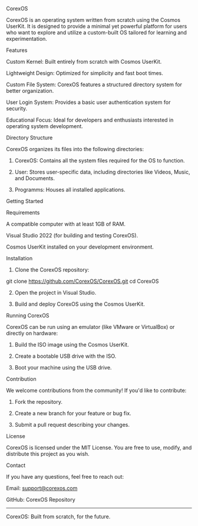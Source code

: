 CorexOS

CorexOS is an operating system written from scratch using the Cosmos UserKit. It is designed to provide a minimal yet powerful platform for users who want to explore and utilize a custom-built OS tailored for learning and experimentation.

Features

Custom Kernel: Built entirely from scratch with Cosmos UserKit.

Lightweight Design: Optimized for simplicity and fast boot times.

Custom File System: CorexOS features a structured directory system for better organization.

User Login System: Provides a basic user authentication system for security.

Educational Focus: Ideal for developers and enthusiasts interested in operating system development.


Directory Structure

CorexOS organizes its files into the following directories:

1. CorexOS: Contains all the system files required for the OS to function.


2. User: Stores user-specific data, including directories like Videos, Music, and Documents.


3. Programms: Houses all installed applications.



Getting Started

Requirements

A compatible computer with at least 1GB of RAM.

Visual Studio 2022 (for building and testing CorexOS).

Cosmos UserKit installed on your development environment.


Installation

1. Clone the CorexOS repository:

git clone https://github.com/CorexOS/CorexOS.git
cd CorexOS


2. Open the project in Visual Studio.


3. Build and deploy CorexOS using the Cosmos UserKit.



Running CorexOS

CorexOS can be run using an emulator (like VMware or VirtualBox) or directly on hardware:

1. Build the ISO image using the Cosmos UserKit.


2. Create a bootable USB drive with the ISO.


3. Boot your machine using the USB drive.



Contribution

We welcome contributions from the community! If you'd like to contribute:

1. Fork the repository.


2. Create a new branch for your feature or bug fix.


3. Submit a pull request describing your changes.



License

CorexOS is licensed under the MIT License. You are free to use, modify, and distribute this project as you wish.

Contact

If you have any questions, feel free to reach out:

Email: support@corexos.com

GitHub: CorexOS Repository



---

CorexOS: Built from scratch, for the future.

